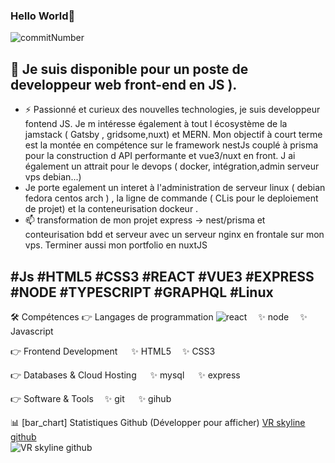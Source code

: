 ### Hello World👋


   <!--       
Cancel changes
Here are some ideas to get you started:

- 🔭 I’m currently working on ...
- 🌱 I’m currently learning ...
- 👯 I’m looking to collaborate on ...
- 🤔 I’m looking for help with ...
- 💬 Ask me about ...
- 📫 How to reach me: ...
- 😄 Pronouns: ...
- ⚡ Fun fact: ...
-->
![commitNumber](https://imgur.com/yW0Nx53.png 'commit')
## 🔭 Je suis disponible pour un poste de developpeur web front-end en JS ). 
+ ⚡ Passionné et curieux des nouvelles technologies, je suis developpeur fontend JS. Je m intéresse également à tout l écosystème de la jamstack ( Gatsby , gridsome,nuxt) et MERN. Mon objectif à court terme est la montée en compétence sur le framework nestJs couplé à prisma pour la construction d API performante et vue3/nuxt en front. J ai également un attrait pour le devops ( docker, intégration,admin serveur vps debian...)
+ Je porte egalement un interet à l'administration de serveur linux ( debian fedora centos arch ) , la ligne de commande ( CLis pour le deploiement de projet) et la conteneurisation dockeur  .  
+ 📫 transformation de mon projet express -> nest/prisma et conteurisation bdd et serveur avec un serveur nginx en frontale sur mon vps. Terminer aussi mon portfolio en nuxtJS

#Js #HTML5 #CSS3 #REACT #VUE3 #EXPRESS #NODE #TYPESCRIPT #GRAPHQL #Linux
----
🛠️ Compétences
👉 Langages de programmation
![react]()  ✨ node  ✨ Javascript  

👉 Frontend Development
  ✨ HTML5  ✨ CSS3  

👉 Databases & Cloud Hosting
  ✨  mysql   ✨ express  

👉 Software & Tools
 ✨ git   ✨ gihub  

📊 [bar_chart] Statistiques Github (Développer pour afficher)
[VR skyline github](https://skyline.github.com/letotor/2021 'commit number')  
![VR skyline github](https://imgur.com/BCTJYXT.png)
